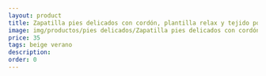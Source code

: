 ```yaml
---
layout: product
title: Zapatilla pies delicados con cordón, plantilla relax y tejido poroso
image: img/productos/pies delicados/Zapatilla pies delicados con cordón, plantilla relax y tejido poroso=35=beige verano.webp
price: 35
tags: beige verano
description: 
order: 0
---
```

